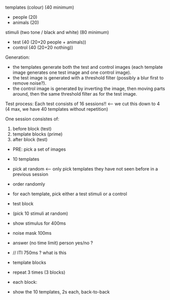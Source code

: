 templates (colour) (40 minimum)
 - people (20)
 - animals (20)

stimuli (two tone / black and white) (80 minimum)
 - test (40 (20+20 people + animals))
 - control (40 (20+20 nothing))

Generation:
 - the templates generate both the test and control images (each template image generates one test image and one control image). 
 - the test image is generated with a threshold filter (possibly a blur first to remove noise?).
 - the control image is generated by inverting the image, then moving parts around, then the same threshold filter as for the test image.


Test process:
Each test consists of 16 sessions!! <-- we cut this down to 4 (4 max, we have 40 templates without repetition)

One session consistes of:
1. before block (test)
2. template blocks (prime)
3. after block (test)

- PRE: pick a set of images
 - 10 templates
 - pick at random <-- only pick templates they have not seen before in a previous session
 - order randomly
 - for each template, pick either a test stimuli or a control

- test block
 - (pick 10 stimuli at random)
 - show stimulus for 400ms
 - noise mask 100ms
 - answer (no time limit) person yes/no ?
 - // ITI 750ms ? what is this

- template blocks
 - repeat 3 times (3 blocks)
 - each block:
  - show the 10 templates, 2s each, back-to-back


